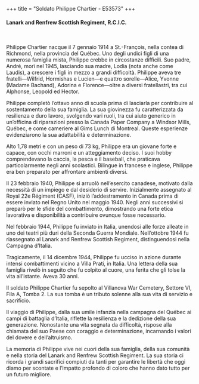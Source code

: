 +++
title = "Soldato Philippe Chartier - E53573"
+++

#### Lanark and Renfrew Scottish Regiment, R.C.I.C.
<br>


Philippe Chartier nacque il 7 gennaio 1914 a St.-François, nella contea di Richmond, nella provincia del Québec. Uno degli undici figli di una numerosa famiglia mista, Philippe crebbe in circostanze difficili. Suo padre, André, morì nel 1945, lasciando sua madre, Lodia (nota anche come Laudis), a crescere i figli in mezzo a grandi difficoltà. Philippe aveva tre fratelli—Wilfrid, Hormishas e Lucien—e quattro sorelle—Alice, Yvonne (Madame Bachand), Adorina e Florence—oltre a diversi fratellastri, tra cui Alphonse, Leopold ed Hector.

Philippe completò l’ottavo anno di scuola prima di lasciarla per contribuire al sostentamento della sua famiglia. La sua giovinezza fu caratterizzata da resilienza e duro lavoro, svolgendo vari ruoli, tra cui aiuto generico in un’officina di riparazioni presso la Canada Paper Company a Windsor Mills, Québec, e come cameriere al Gims Lunch di Montreal. Queste esperienze evidenziarono la sua adattabilità e determinazione.

Alto 1,78 metri e con un peso di 73 kg, Philippe era un giovane forte e capace, con occhi marroni e un atteggiamento deciso. I suoi hobby comprendevano la caccia, la pesca e il baseball, che praticava particolarmente negli anni scolastici. Bilingue in francese e inglese, Philippe era ben preparato per affrontare ambienti diversi.

Il 23 febbraio 1940, Philippe si arruolò nell’esercito canadese, motivato dalla necessità di un impiego e dal desiderio di servire.
Inizialmente assegnato al Royal 22e Régiment (CASF), iniziò l’addestramento in Canada prima di essere inviato nel Regno Unito nel maggio 1940. Negli anni successivi si preparò per le sfide del combattimento, dimostrando una forte etica lavorativa e disponibilità a contribuire ovunque fosse necessario.

Nel febbraio 1944, Philippe fu inviato in Italia, unendosi alle forze alleate in uno dei teatri più duri della Seconda Guerra Mondiale. Nell’ottobre 1944 fu riassegnato al Lanark and Renfrew Scottish Regiment, distinguendosi nella Campagna d’Italia.

Tragicamente, il 14 dicembre 1944, Philippe fu ucciso in azione durante intensi combattimenti vicino a Villa Prati, in Italia. Una lettera della sua famiglia rivelò in seguito che fu colpito al cuore, una ferita che gli tolse la vita all’istante. 
Aveva 30 anni.

Il soldato Philippe Chartier fu sepolto al Villanova War Cemetery, Settore VI, Fila A, Tomba 2. La sua tomba è un tributo solenne alla sua vita di servizio e sacrificio.

Il viaggio di Philippe, dalla sua umile infanzia nella campagna del Québec ai campi di battaglia d’Italia, riflette la resilienza e la dedizione della sua generazione. Nonostante una vita segnata da difficoltà, rispose alla chiamata del suo Paese con coraggio e determinazione, incarnando i valori del dovere e dell’altruismo.

La memoria di Philippe vive nei cuori della sua famiglia, della sua comunità e nella storia del Lanark and Renfrew Scottish Regiment.
La sua storia ci ricorda i grandi sacrifici compiuti da tanti per garantire le libertà che oggi diamo per scontate e l’impatto profondo di coloro che hanno dato tutto per un futuro migliore.
